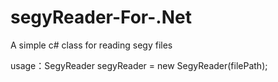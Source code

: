 # segyReader-For-.Net
A simple c# class for reading segy files

usage：SegyReader segyReader = new SegyReader(filePath);
